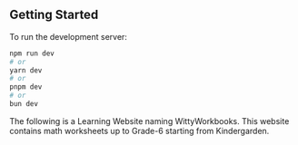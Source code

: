 ## Getting Started

To run the development server:

```bash
npm run dev
# or
yarn dev
# or
pnpm dev
# or
bun dev
```

<!--
Open [http://localhost:3000](http://localhost:3000) with your browser to see the result.

You can start editing the page by modifying `app/page.tsx`. The page auto-updates as you edit the file.

This project uses [`next/font`](https://nextjs.org/docs/basic-features/font-optimization) to automatically optimize and load Inter, a custom Google Font. -->

The following is a Learning Website naming WittyWorkbooks.
This website contains math worksheets up to Grade-6 starting from Kindergarden.
